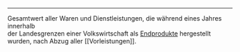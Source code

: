 ***

 Gesamtwert aller Waren und Dienstleistungen, die während eines Jahres innerhalb der Landesgrenzen einer Volkswirtschaft als [Endprodukte](https://de.wikipedia.org/wiki/Endprodukt "Endprodukt") hergestellt wurden, nach Abzug aller [[Vorleistungen]].

